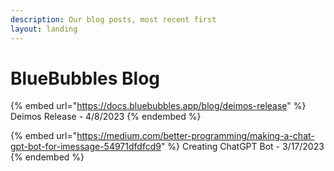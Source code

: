 ```yaml
---
description: Our blog posts, most recent first
layout: landing
---
```


# BlueBubbles Blog

{% embed url="https://docs.bluebubbles.app/blog/deimos-release" %}
Deimos Release - 4/8/2023
{% endembed %}

{% embed url="https://medium.com/better-programming/making-a-chat-gpt-bot-for-imessage-54971dfdfcd9" %}
Creating ChatGPT Bot - 3/17/2023
{% endembed %}

